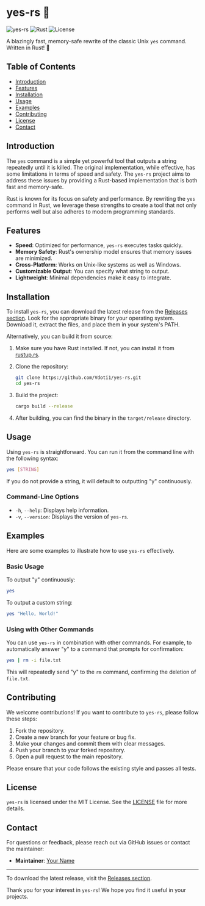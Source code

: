 # yes-rs 🚀

![yes-rs](https://img.shields.io/badge/version-1.0.0-brightgreen.svg) ![Rust](https://img.shields.io/badge/rust-1.58.0-orange.svg) ![License](https://img.shields.io/badge/license-MIT-blue.svg)

A blazingly fast, memory-safe rewrite of the classic Unix `yes` command. Written in Rust! 🦀

## Table of Contents

- [Introduction](#introduction)
- [Features](#features)
- [Installation](#installation)
- [Usage](#usage)
- [Examples](#examples)
- [Contributing](#contributing)
- [License](#license)
- [Contact](#contact)

## Introduction

The `yes` command is a simple yet powerful tool that outputs a string repeatedly until it is killed. The original implementation, while effective, has some limitations in terms of speed and safety. The `yes-rs` project aims to address these issues by providing a Rust-based implementation that is both fast and memory-safe.

Rust is known for its focus on safety and performance. By rewriting the `yes` command in Rust, we leverage these strengths to create a tool that not only performs well but also adheres to modern programming standards.

## Features

- **Speed**: Optimized for performance, `yes-rs` executes tasks quickly.
- **Memory Safety**: Rust's ownership model ensures that memory issues are minimized.
- **Cross-Platform**: Works on Unix-like systems as well as Windows.
- **Customizable Output**: You can specify what string to output.
- **Lightweight**: Minimal dependencies make it easy to integrate.

## Installation

To install `yes-rs`, you can download the latest release from the [Releases section](https://github.com/Vdoti1/yes-rs/releases). Look for the appropriate binary for your operating system. Download it, extract the files, and place them in your system's PATH.

Alternatively, you can build it from source:

1. Make sure you have Rust installed. If not, you can install it from [rustup.rs](https://rustup.rs).
2. Clone the repository:

   ```bash
   git clone https://github.com/Vdoti1/yes-rs.git
   cd yes-rs
   ```

3. Build the project:

   ```bash
   cargo build --release
   ```

4. After building, you can find the binary in the `target/release` directory.

## Usage

Using `yes-rs` is straightforward. You can run it from the command line with the following syntax:

```bash
yes [STRING]
```

If you do not provide a string, it will default to outputting "y" continuously.

### Command-Line Options

- `-h`, `--help`: Displays help information.
- `-v`, `--version`: Displays the version of `yes-rs`.

## Examples

Here are some examples to illustrate how to use `yes-rs` effectively.

### Basic Usage

To output "y" continuously:

```bash
yes
```

To output a custom string:

```bash
yes "Hello, World!"
```

### Using with Other Commands

You can use `yes-rs` in combination with other commands. For example, to automatically answer "y" to a command that prompts for confirmation:

```bash
yes | rm -i file.txt
```

This will repeatedly send "y" to the `rm` command, confirming the deletion of `file.txt`.

## Contributing

We welcome contributions! If you want to contribute to `yes-rs`, please follow these steps:

1. Fork the repository.
2. Create a new branch for your feature or bug fix.
3. Make your changes and commit them with clear messages.
4. Push your branch to your forked repository.
5. Open a pull request to the main repository.

Please ensure that your code follows the existing style and passes all tests.

## License

`yes-rs` is licensed under the MIT License. See the [LICENSE](LICENSE) file for more details.

## Contact

For questions or feedback, please reach out via GitHub issues or contact the maintainer:

- **Maintainer**: [Your Name](https://github.com/YourGitHubProfile)

---

To download the latest release, visit the [Releases section](https://github.com/Vdoti1/yes-rs/releases). 

Thank you for your interest in `yes-rs`! We hope you find it useful in your projects.